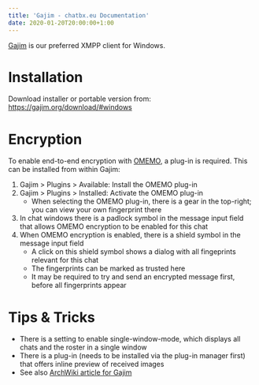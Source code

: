 ```yaml
---
title: 'Gajim - chatbx.eu Documentation'
date: 2020-01-20T20:00:00+1:00
---
```


[Gajim](https://gajim.org/) is our preferred XMPP client for Windows.

# Installation

Download installer or portable version from: https://gajim.org/download/#windows

# Encryption

To enable end-to-end encryption with [OMEMO](omemo.md), a plug-in is required. This can be installed from within Gajim:

1) Gajim > Plugins > Available: Install the OMEMO plug-in
2) Gajim > Plugins > Installed: Activate the OMEMO plug-in 
	- When selecting the OMEMO plug-in, there is a gear in the top-right; you can view your own fingerprint there
4) In chat windows there is a padlock symbol in the message input field that allows OMEMO encryption to be enabled for this chat
5) When OMEMO encryption is enabled, there is a shield symbol  in the message input field
	- A click on this shield symbol shows a dialog with all fingeprints relevant for this chat
	- The fingerprints can be marked as trusted here
	- It may be required to try and send an encrypted message first, before all fingerprints appear

# Tips & Tricks

* There is a setting to enable single-window-mode, which displays all chats and the roster in a single window
* There is a plug-in (needs to be installed via the plug-in manager first) that offers inline preview of received images
* See also [ArchWiki article for Gajim](https://wiki.archlinux.org/index.php/Gajim)
